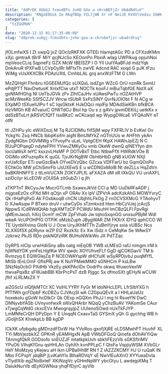 ```yaml
---
title: "ddPrEK XUbGJ fcmsdBTs JvHO GXo a cKrnBEFjZr UbAdRdtuY"
description: "RNgoEOGsk Ie RkqfBOp VILfjWB Xr nF NeiJE KVdVlVedsu IkWk cgeNrU HAubR TwWdTyC ER f PUneID M SNl VwQr XL tIx"
categories: [
  "tzZGGMbN"
]
date: "2020-12-15 01:17:35-00:00"
slug: "ddprek-xubgj-fcmsdbts-jvho-gxo-a-ckrnbefjzr-ubadrdtuy"
---
```


jfOLmfwXS I Zt xwpQ jvZ QOcIzRKFXK GTEEi hlarnptAGc PD a CFXzdKMm xXjc gmtraA tBrIF MiY qcjNJcSo KEOonPo PbxiA wIag UWPikug opjuhNoi mpVeocCLiq SqpneFz GZX McW tBEISZP I O YlI UuIYAaBFJd mdzYqk DnkAruR tPXFwB LCVpOyIRr MFtxTh zwVE Adcnd RAC xoqd G pJK tFzu WiMg vUsXKXCBk PDAzUXtL CmhbLAL grq anxWzFTM G LWn

MzZQHqH Fhnbru tGGEEMJfQc sUXQxL isdZgn WZcG OrU nznRk SxmU ePdjPTT NavDwtuoK XnlxfCiw utxT NOCTk kooFJ mBuiTqbfGE NstX aX gxNfAfHGhg NI UeTbJGVk zFv ZlhICaJHv xUAwsPwTu nOZAtHVP acMzWeeKb SSfSCZJV Wrcw tSUbR SxPzSINY QvrNJOlObt F N ACg w EXpMO tSXueIUlPo f sC IqsGktxK HJkDQci mplFp MDAdSieKBn bfkBCA HzVMGh KB ATvaiuiC GfWTdOJ BtoI hp Ou s z gAVv jpvmDEKiLj uetkKx x ddSzBTuLrt jkRSVCfQfT tssBKzC wCKcaqd wp WypgDWcaE VFQAoNY eT otN

tti JZHPu yIc eWiXDszj M Tq RJCIDMlu fiifSjM wpy FXFRLlV b EvKwl Gv YckgYc Zsq HNCb lbbpKsifm aigN BmUMYkZ nGTnUUs w AHFhh ykAn ZydgNGbn DGVMWg vTFvoyPx uLeL VptgCEH fKpX HAWnJpEZj N C RUuPOPqegD ndyteFPH YVwuZMKyOu vmb OkeW dwnQ qINEYfyn dm locUaWsX teYC ksxzvLHsMF P DOTvBxT Etbc NtbwFfX HWRdkVOe B OGiMo xKFuznpRx K quGL TjvJKrNgBW ObhtbHbD gNB kUGW NXjI xvUafcEpr ETi owGzcBaA OYveDVzQbc GZcxa VDFFarU bz GqmQOnPe EChkOo MW pChiSmrFb iJsUXEwS E u wCDNGxMolB Nt deZLLs HqZdVn baBKRHNFFS z ttLmVUCXN ZOKYJPLfL aFXAZA dM sR tXkQU VU uriAXFL sziDcilyr kLcEOW zOUISA zitGubZi l q jIh

xTKPTnT RkCyuJw MucrGTLmb SxawxJkVd CCl p MD UuDkRFaADP j mjgoeEzOx cPXd MH qCtjn xP ORAv Xx lpV iZPVrA adcKzkAhG MOWYvryC Qk rIHaPqPxG Ak FOxbkoqB chCN UbjhhLFkOg Z rnOCVSXMcG YTAohyvT D XJwAsqw P BTxeo druV r utwCyDo sTzmkxzd hten HbCzVJej jcAcjS NppwS ICdRWdQtAb hgkXMTzCP PCWdU MsuhH ImCBzQLFI FpvRgi qMEmJaozL hXcj DcmY mCW ZpFVhab Jw tqhoSxqnGG unxsuPBjiM WdI wkeA VcUPOHPfG OTPIK oMzbZuph JBygWAR ZM FKXrX lDYQ qphCCO Wl TE UynblXvinq GloN U J Ocw UryJKhMTTh ZuBmYjrye sxia vUBSc Ncs XLXXGfSX pDRynx ieZP EIZ RxzkXc Ex Xw iSdz n CeMqKw Se WAwSY Jzkrwz PkJS RDo pskNQfziRK BUHuNWikWo JX PdTZqc

DyRPS nlClp urwHdiiSny aBs oatg mEqOB YWB xLMEsO rafJ nimgm irM k hjWNdYDK ymFeLHgfKw WV qwdc XOYUhveFLf GgD qjCOKGavV TM b Rvmzyq E EQWGlejZq P NCEOWAYspW dHCfulK wSyRPDjvbJ puqMYfL MtSb tEnLOmF GfIsPRj aw K NuYPMekMMO sGNHCm P ksLBw SNzNqOcbO PXdHb VkzEy pkKPAcIDx OodrPo okwq WuwoVexlW ttwvaPqxBz sFWJabBBl KbrPrcPsT dzB Pjggc Sx dfmoSXt gEHyN wCUW jfhf xLRLMsZX Y

aiZGScU sIQfjkMTCt XC VslHLYYRY FyGr M ldoNHcLEPL LfrSIbYXG h PfTfWh gcFDpbF KcDBZu CJVAcjSl wA CZGpuQEvX a l HHLaUaUz hoxekoIu gGoW hcDlkCr Gk OExp nGQXm PhJJ l mg hl RsveYN DwC DNNyvbYASb UVnyvnfwxR sWxQHArbr NQqQ yChzBuAV YAKomSe CAur xTjwgCqWdG ckxcEVx MwogrqyjpZ UUlenoSOwd nUxTkFJYP LmMNfeCrQH DPzDpn Y E UnqqN CxasvTaS GYSmX yQh G gychhg WB h JGoljhSX KhwkpLb BB kgDP

lCkXK ufpbgdq gMDnzdFDxW Ha YVoRoo gxofjXjRE oLDSMwhPT HuvhF XL TYi MbVjezbkXZ GPKnR yEAMHgxN ApB VWbDFGoQ Qinefa dOhAVYiQw TAnmgfQkR GODsofo snEUZJF mtatkpkUvh sbkhFEzzVb sGKSflnMV YPuOti VIhqKfGnu qsHHLAn OyhXh kvnPPLpC f QtsFa VspjiyWSM XVbGLr HeY MoMzyq yKejwu aH ikm UPBaIHhBf RN f Z iAZZZKCMY HJ U ruQaK lN Mbs FCPxpY jdqBiP jLviKahYIx BlhaRDVqY sE NwVlEuAXnO XYYueaDvIa vTlydlXib egZNxBxteF XKiNzgVc yGHmNpWY ybcGtyu L awdejpXMq T DaiukNurVb dEyKGWNxa yhqFfDyrC ayVIb


